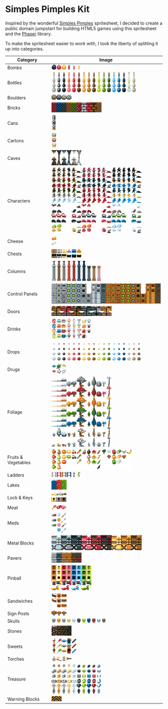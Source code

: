 Simples Pimples Kit
===================

Inspired by the wonderful [Simples Pimples](http://opengameart.org/content/simple-broad-purpose-tileset) spritesheet, I decided to create a public domain jumpstart for building HTML5 games using this spritesheet and the [Phaser](http://phaser.io) library.

To make the spritesheet easier to work with, I took the liberty of splitting it up into categories.

| Category | Image |
| -------- | ----- |
| Bombs | ![Bombs](images/bombs.png) |
| Bottles | ![Bottles](images/bottles.png) |
| Boulders | ![Boulders](images/boulders.png) |
| Bricks | ![Bricks](images/bricks.png) |
| Cans | ![Cans](images/cans.png) |
| Cartons | ![Cartons](images/cartons.png) |
| Caves | ![Caves](images/caves.png) |
| Characters | ![Characters](images/characters.png) |
| Cheese | ![Cheese](images/cheese.png) |
| Chests | ![Chests](images/chests.png) |
| Columns | ![Columns](images/columns.png) |
| Control Panels | ![Control Panels](images/control-panels.png) |
| Doors | ![Doors](images/doors.png) |
| Drinks | ![Drinks](images/drinks.png) |
| Drops | ![Drops](images/drops.png) |
| Drugs | ![Drugs](images/drugs.png) |
| Foliage | ![Foliage](images/foliage.png) |
| Fruits & Vegetables | ![Fruits & Vegetables](images/fruits-n-veggies.png) |
| Ladders | ![Ladders](images/ladders.png) |
| Lakes | ![Lakes](images/lakes.png) |
| Lock & Keys | ![Lock & Keys](images/lock-n-keys.png) |
| Meat | ![Meat](images/meat.png) |
| Meds | ![Meds](images/meds.png) |
| Metal Blocks | ![Metal Blocks](images/metal-blocks.png) |
| Pavers | ![Pavers](images/pavers.png) |
| Pinball | ![Pinball](images/pinball.png) |
| Sandwiches | ![Sandwiches](images/sandwiches.png) |
| Sign Posts | ![Sign Posts](images/sign-posts.png) |
| Skulls | ![Skulls](images/skulls.png) |
| Stones | ![Stones](images/stones.png) |
| Sweets | ![Sweets](images/sweets.png) |
| Torches | ![Torches](images/torches.png) |
| Treasure | ![Treasure](images/treasure.png) |
| Warning Blocks | ![Warning Blocks](images/warning-blocks.png) |
